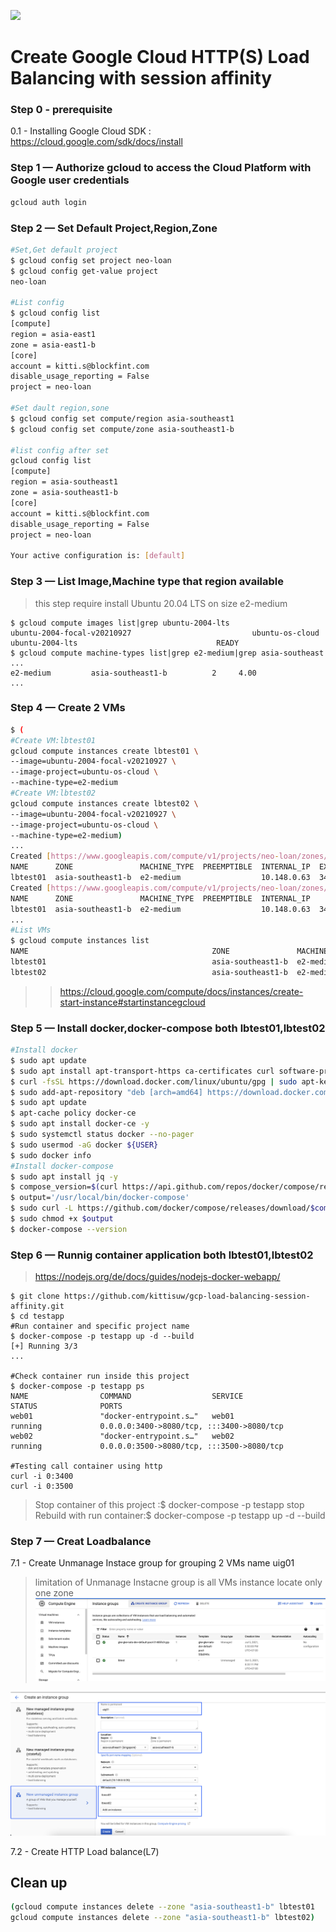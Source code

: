 <img src="https://res.cloudinary.com/dad08bn3f/image/upload/v1619329089/github/gcloud%20cli/gcloud_el0pxc.png" width="100"><br>
# Create Google Cloud HTTP(S) Load Balancing with session affinity
### Step 0 - prerequisite
0.1 - Installing Google Cloud SDK : https://cloud.google.com/sdk/docs/install
### Step 1 — Authorize gcloud to access the Cloud Platform with Google user credentials
```bash
gcloud auth login
```
### Step 2 — Set Default Project,Region,Zone
```bash
#Set,Get default project
$ gcloud config set project neo-loan
$ gcloud config get-value project
neo-loan

#List config
$ gcloud config list
[compute]
region = asia-east1
zone = asia-east1-b
[core]
account = kitti.s@blockfint.com
disable_usage_reporting = False
project = neo-loan

#Set dault region,sone
$ gcloud config set compute/region asia-southeast1
$ gcloud config set compute/zone asia-southeast1-b

#list config after set
gcloud config list                                                                                                               ok  Thinker gcloud  12:48:04 
[compute]
region = asia-southeast1
zone = asia-southeast1-b
[core]
account = kitti.s@blockfint.com
disable_usage_reporting = False
project = neo-loan

Your active configuration is: [default]
```
### Step 3 — List Image,Machine type that region available   
> this step require install Ubuntu 20.04 LTS on size e2-medium
```
$ gcloud compute images list|grep ubuntu-2004-lts
ubuntu-2004-focal-v20210927                           ubuntu-os-cloud      ubuntu-2004-lts                               READY
$ gcloud compute machine-types list|grep e2-medium|grep asia-southeast
...
e2-medium         asia-southeast1-b          2     4.00
...
```
### Step 4 — Create 2 VMs
```bash
$ (
#Create VM:lbtest01
gcloud compute instances create lbtest01 \
--image=ubuntu-2004-focal-v20210927 \
--image-project=ubuntu-os-cloud \
--machine-type=e2-medium
#Create VM:lbtest02
gcloud compute instances create lbtest02 \
--image=ubuntu-2004-focal-v20210927 \
--image-project=ubuntu-os-cloud \
--machine-type=e2-medium)
...
Created [https://www.googleapis.com/compute/v1/projects/neo-loan/zones/asia-southeast1-b/instances/lbtest01].
NAME      ZONE               MACHINE_TYPE  PREEMPTIBLE  INTERNAL_IP  EXTERNAL_IP    STATUS
lbtest01  asia-southeast1-b  e2-medium                  10.148.0.63  34.126.88.251  RUNNING
Created [https://www.googleapis.com/compute/v1/projects/neo-loan/zones/asia-southeast1-b/instances/lbtest02].
NAME      ZONE               MACHINE_TYPE  PREEMPTIBLE  INTERNAL_IP    EXTERNAL_IP    STATUS
lbtest01  asia-southeast1-b  e2-medium                  10.148.0.63  34.126.88.251  RUNNING
...
#List VMs
$ gcloud compute instances list
NAME                                         ZONE               MACHINE_TYPE   PREEMPTIBLE  INTERNAL_IP    EXTERNAL_IP     STATUS
lbtest01                                     asia-southeast1-b  e2-medium                   10.148.0.63    34.126.88.251   RUNNING
lbtest02                                     asia-southeast1-b  e2-medium                   10.148.15.192  35.240.151.51   RUNNING
```
>>https://cloud.google.com/compute/docs/instances/create-start-instance#startinstancegcloud
### Step 5 — Install docker,docker-compose both lbtest01,lbtest02
```bash
#Install docker
$ sudo apt update
$ sudo apt install apt-transport-https ca-certificates curl software-properties-common -y
$ curl -fsSL https://download.docker.com/linux/ubuntu/gpg | sudo apt-key add -
$ sudo add-apt-repository "deb [arch=amd64] https://download.docker.com/linux/ubuntu focal stable"
$ sudo apt update
$ apt-cache policy docker-ce
$ sudo apt install docker-ce -y
$ sudo systemctl status docker --no-pager
$ sudo usermod -aG docker ${USER}
$ sudo docker info
#Install docker-compose
$ sudo apt install jq -y
$ compose_version=$(curl https://api.github.com/repos/docker/compose/releases/latest | jq .name -r)
$ output='/usr/local/bin/docker-compose'
$ sudo curl -L https://github.com/docker/compose/releases/download/$compose_version/docker-compose-$(uname -s)-$(uname -m) -o $output
$ sudo chmod +x $output
$ docker-compose --version
```
### Step 6 — Runnig container application both lbtest01,lbtest02
>https://nodejs.org/de/docs/guides/nodejs-docker-webapp/
```
$ git clone https://github.com/kittisuw/gcp-load-balancing-session-affinity.git
$ cd testapp
#Run container and specific project name
$ docker-compose -p testapp up -d --build
[+] Running 3/3
...

#Check container run inside this project
$ docker-compose -p testapp ps
NAME                COMMAND                  SERVICE             STATUS              PORTS
web01               "docker-entrypoint.s…"   web01               running             0.0.0.0:3400->8080/tcp, :::3400->8080/tcp
web02               "docker-entrypoint.s…"   web02               running             0.0.0.0:3500->8080/tcp, :::3500->8080/tcp

#Testing call container using http
curl -i 0:3400
curl -i 0:3500
```
> Stop container of this project :$ docker-compose -p testapp stop   
> Rebuild with run container:$ docker-compose -p testapp up -d --build
### Step 7 —  Creat Loadbalance
7.1 - Create Unmanage Instace group for grouping 2 VMs name uig01 
>limitation of Unmanage Instacne group is all VMs instance locate only one zone 
![g1](img/group-01.png)   
   
![g2](img/group-02.png)


7.2 - Create HTTP Load balance(L7)   





## Clean up
```bash
(gcloud compute instances delete --zone "asia-southeast1-b" lbtest01
gcloud compute instances delete --zone "asia-southeast1-b" lbtest02)
```
